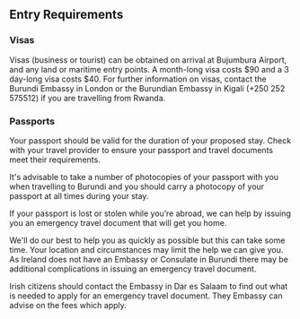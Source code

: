 ## Entry Requirements

### Visas

Visas (business or tourist) can be obtained on arrival at Bujumbura Airport, and any land or maritime entry points. A month-long visa costs $90 and a 3 day-long visa costs $40. For further information on visas, contact the Burundi Embassy in London or the Burundian Embassy in Kigali (+250 252 575512) if you are travelling from Rwanda.

### **Passports**

Your passport should be valid for the duration of your proposed stay. Check with your travel provider to ensure your passport and travel documents meet their requirements.

It's advisable to take a number of photocopies of your passport with you when travelling to Burundi and you should carry a photocopy of your passport at all times during your stay.

If your passport is lost or stolen while you’re abroad, we can help by issuing you an emergency travel document that will get you home.

We'll do our best to help you as quickly as possible but this can take some time. Your location and circumstances may limit the help we can give you. As Ireland does not have an Embassy or Consulate in Burundi there may be additional complications in issuing an emergency travel document.

Irish citizens should contact the Embassy in Dar es Salaam to find out what is needed to apply for an emergency travel document. They Embassy can advise on the fees which apply.